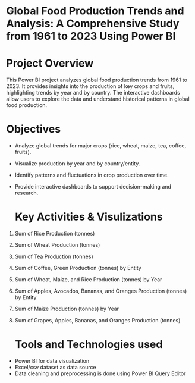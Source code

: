 # Global Food Production Trends and Analysis: A Comprehensive Study from 1961 to 2023 Using Power BI
  # Project Overview

This Power BI project analyzes global food production trends from 1961 to 2023. It provides insights into the production of key crops and fruits, highlighting trends by year and by country. The interactive dashboards allow users to explore the data and understand historical patterns in global food production.

  # Objectives

- Analyze global trends for major crops (rice, wheat, maize, tea, coffee, fruits).

- Visualize production by year and by country/entity.

- Identify patterns and fluctuations in crop production over time.

- Provide interactive dashboards to support decision-making and research.

   # Key Activities & Visulizations 

1. Sum of Rice Production (tonnes)

2. Sum of Wheat Production (tonnes)

3. Sum of Tea Production (tonnes)

4. Sum of Coffee, Green Production (tonnes) by Entity

5. Sum of Wheat, Maize, and Rice Production (tonnes) by Year

6. Sum of Apples, Avocados, Bananas, and Oranges Production (tonnes) by Entity

7. Sum of Maize Production (tonnes) by Year

8. Sum of Grapes, Apples, Bananas, and Oranges Production (tonnes)

   

     # Tools and Technologies used
 -  Power BI for data visualization
 -  Excel/csv dataset as data source
 -  Data cleaning and preprocessing is done using Power BI Query Editor
